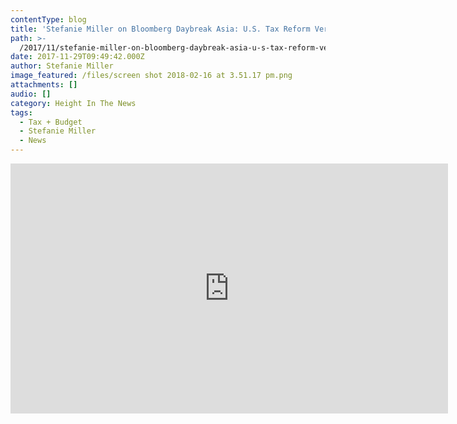 ```yaml
---
contentType: blog
title: 'Stefanie Miller on Bloomberg Daybreak Asia: U.S. Tax Reform Very Doable'
path: >-
  /2017/11/stefanie-miller-on-bloomberg-daybreak-asia-u-s-tax-reform-very-doable/
date: 2017-11-29T09:49:42.000Z
author: Stefanie Miller
image_featured: /files/screen shot 2018-02-16 at 3.51.17 pm.png
attachments: []
audio: []
category: Height In The News
tags:
  - Tax + Budget
  - Stefanie Miller
  - News
---
```

<iframe src="https://www.bloomberg.com/api/embed/iframe?id=4ba639bc-d3e5-458a-bb67-afbb6a91683d" width="700" height="400" frameborder="0"></iframe>
